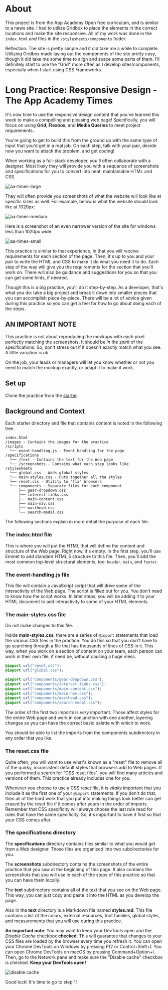 # About

This project is from the App Academy Open free curriculum, and is similar to a
news site. I had to utilize Gridbox to place the elements in the correct locations
and make the site responsive. All of my work was done in the `index.html` and
files in the `/stylesheets/components` folder.

Reflection: The site is pretty simple and it did take me a while to complete.
Utilizing Gridbox made laying out the components of the site pretty easy, though
it did take me some time to align and space some parts of them. I'll definitely
start to use the "Grid" more often as I develop sites/components, especially
when I start using CSS Frameworks.

# Long Practice: Responsive Design - The App Academy Times

It's now time to use the responsive design content that you've learned this week
to make a compelling and pleasing web page! Specifically, you will focus on
using **Grid**, **Flexbox**, and **Media Queries** to meet project requirements.

You're going to get to build this from the ground up with the same type of input
that you'd get in a real job. On each step, talk with your pair, decide now you
want to attack the problem, and get coding!

When working as a full-stack developer, you'll often collaborate with a
designer. Most likely they will provide you with a sequence of screenshots and
specifications for you to convert into neat, maintainable HTML and CSS.

![aa-times-large][aa-times-large]

They will often provide you screenshots of what the website will look like at
specific sizes as well. For example, below is what the website should look like
at 1020px:

![aa-times-medium][aa-times-medium]

Here is a screenshot of an even narrower version of the site for windows less
than 1020px wide:

![aa-times-small][aa-times-small]

This practice is similar to that experience, in that you will receive
requirements for each section of the page. Then, it's up to you and your pair to
write the HTML and CSS to make it do what you need it to do. Each step of the
way will give you the requirements for the section that you'll work on. There
will also be guidance and suggestions for you so that you can get some hints, if
needed.

Though this is a big practice, you'll do it step-by-step. As a developer, that's
what you do: take a big project and break it down into smaller pieces that you
can accomplish piece-by-piece. There will be a lot of advice given during this
practice so you can get a feel for how to go about doing each of the steps.

## AN IMPORTANT NOTE

This practice is not about reproducing the mockups with each pixel perfectly
matching the screenshots. It should be _in the spirit_ of the specifications.
So, don't stress out if it doesn't exactly match what you see. A little
variation is ok.

On the job, your leads or managers will let you know whether or not you
need to match the mockup exactly, or adapt it to make it work.

## Set up

Clone the practice from the [starter].

## Background and Context

Each starter directory and file that contains content is noted in the following
tree.

```plaintext
index.html
/images - Contains the images for the practice
/scripts
  └── event-handling.js - Event handling for the page
/specifications
  └── /text - Contains the text for the Web page
  └── /screenshots - Contains what each step looks like
/stylesheets
  └── global.css - Adds global styles
  └── main-styles.css - Puts together all the styles
  └── reset.css - Utility to "fix" browsers
  └── components - Separate files for each component
      ├── gear-dropdown.css
      ├── interest-links.css
      ├── main-content.css
      ├── main-nav.css
      ├── masthead.css
      └── search-modal.css
```

The following sections explain in more detail the purpose of each file.

### The index.html file

This is where you will put the HTML that will define the content and structure
of the Web page. Right now, it's empty. In the first step, you'll use Emmet to
add standard HTML 5 structure to this file. Then, you'll add the most common
top-level structural elements, too: `header`, `main`, and `footer`.

### The event-handling.js file

This file will contain a JavaScript script that will drive some of the
interactivity of the Web page. The script is filled out for you. You don't need
to know how the script works. In later steps, you will be adding it to your HTML
document to add interactivity to some of your HTML elements.

### The main-styles.css file

Do not make changes to this file.

Inside **main-styles.css**, there are a series of `@import` statements that load
the various CSS files in the practice. You do this so that you don't have to go
searching through a file that has thousands of lines of CSS in it. This way,
when you work on a section of content on your team, each person can work in
their own file, if need be, without causing a huge mess.

```css
@import url("reset.css");
@import url("global.css");

@import url("components/gear-dropdown.css");
@import url("components/interest-links.css");
@import url("components/main-content.css");
@import url("components/main-nav.css");
@import url("components/masthead.css");
@import url("components/search-modal.css");
```

The order of the first two imports is _very_ important. Those affect styles
for the entire Web page and work in conjunction with one another, layering
changes so you can have the correct basic palette with which to work.

You should be able to list the imports from the components subdirectory in any
order that you like.

### The reset.css file

Quite often, you will want to use what's known as a "reset" file to remove all
of the quirky, inconsistent default styles that browsers add to Web pages. If
you performed a search for "CSS reset files", you will find many articles and
versions of them. This practice already includes one for you.

Whenever you choose to use a CSS reset file, it is _vitally_ important that you
include it as the first one of your `@import` statements. If you don't do that,
then all of the hard work that you put into making things look better can get
erased by the reset file if it comes after yours in the order of imports.
Remember that CSS specificity will always choose the last rule read for rules
that have the same specificity. So, it's important to have it first so that
_your_ CSS comes after.

### The specifications directory

The **specifications** directory contains files similar to what you would get
from a Web designer. Those files are organized into two subdirectories for you.

The **screenshots** subdirectory contains the screenshots of the entire practice
that you saw at the beginning of this page. It also contains the screenshots
that you will use in each of the steps of this practice so that you can have
them locally.

The **text** subdirectory contains all of the text that you see on the Web page.
This way, you can just copy and paste it into the HTML as you develop the page.

Also in the **text** directory is a Markdown file named **styles.md**. This file
contains a list of the colors, external resources, font families, global styles,
and measurements that you will use during this practice.

**An important note**: You may want to keep your DevTools open and the _Disable
Cache_ checkbox **checked**. This will guarantee that changes to your CSS files
are loaded by the browser every time you refresh it. You can open your Chrome
DevTools on Windows by pressing F12 or Control+Shift+I. You can open Chrome
DevTools on macOS by pressing Command+Option+I. Then, go to the Network pane and
make sure the "Disable cache" checkbox is checked. **Keep your DevTools open!**

![disable cache]

Good luck! It's time to go to step 1!

[aa-times-small]: https://appacademy-open-assets.s3-us-west-1.amazonaws.com/Module-Responsive-Design/response-design-projects/aa-times/assets/1000px-mobile-aa-times.png
[aa-times-medium]: https://appacademy-open-assets.s3-us-west-1.amazonaws.com/Module-Responsive-Design/response-design-projects/aa-times/assets/1020px-aa-times.png
[aa-times-large]: https://appacademy-open-assets.s3-us-west-1.amazonaws.com/Module-Responsive-Design/response-design-projects/aa-times/assets/1230px-full-aa-times.png
[disable cache]: https://appacademy-open-assets.s3-us-west-1.amazonaws.com/Module-Responsive-Design/response-design-projects/aa-times/assets/devtools-enable-cache.png
[starter]: https://github.com/appacademy/practice-for-week-07-aa-times-long-practice

